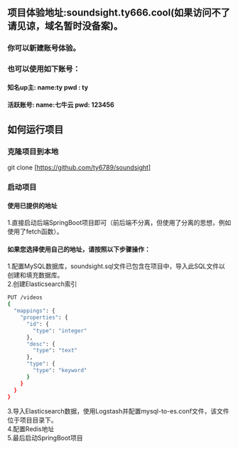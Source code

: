 ## 项目体验地址:soundsight.ty666.cool(如果访问不了请见谅，域名暂时没备案)。
### 你可以新建账号体验。
### 也可以使用如下账号：
#### 知名up主: name:ty pwd : ty
#### 活跃账号: name:七牛云 pwd: 123456
## 如何运行项目
### 克隆项目到本地
git clone [https://github.com/ty6789/soundsight]

### 启动项目

#### 使用已提供的地址
1.直接启动后端SpringBoot项目即可（前后端不分离，但使用了分离的思想，例如使用了fetch函数）。

#### 如果您选择使用自己的地址，请按照以下步骤操作：
1.配置MySQL数据库，soundsight.sql文件已包含在项目中，导入此SQL文件以创建和填充数据库。  
2.创建Elasticsearch索引
```bash
PUT /videos
{
  "mappings": {
    "properties": {
      "id": {
        "type": "integer"
      },
      "desc": {
        "type": "text"
      },
      "type": {
        "type": "keyword"
      }
    }
  }
}
```
3.导入Elasticsearch数据，使用Logstash并配置mysql-to-es.conf文件，该文件位于项目目录下。  
4.配置Redis地址  
5.最后启动SpringBoot项目


